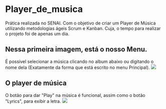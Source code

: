 # Player_de_musica
Prática realizada no SENAI. Com o objetivo de criar um Player de Música utilizando metodologias ágeis Scrum e Kanban. Cuja, o tempo para realizar o projeto foi de apenas 
um dia.

<h2> Nessa primeira imagem, está o nosso Menu. </h2>
É possível selecionar a música clicando no album abaixo ou digitando o nome dela (Exatamente da forma que está escrito no menu Principal).
<img src="https://user-images.githubusercontent.com/105173431/209450672-93c36a21-7c2f-4053-bec3-b8b689d0b1f9.png" />

<h2> O player de música </h2>
O botão para dar "Play" na música é funcional, assim como o botão "Lyrics", para exibir a letra. 
<img src="https://user-images.githubusercontent.com/105173431/209450709-9d74c243-02a1-4492-afca-0acba922ef44.png" />
